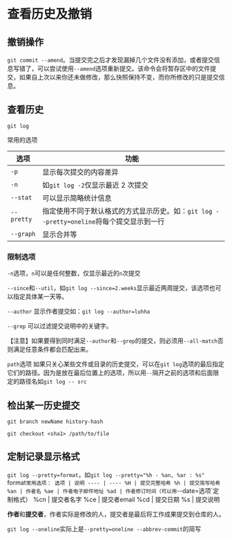 # 查看历史及撤销

## 撤销操作

`git commit --amend`。当提交完之后才发现漏掉几个文件没有添加，或者提交信息写错了，可以尝试使用`--amend`选项重新提交。该命令会将暂存区中的文件提交，如果自上次以来你还未做修改，那么快照保持不变，而你所修改的只是提交信息。

## 查看历史

`git log`

常用的选项

选项 | 功能
---- | -----
`-p` | 显示每次提交的内容差异
`-n` | 如`git log -2`仅显示最近 2 次提交
`--stat` | 可以显示简略统计信息
`--pretty` | 指定使用不同于默认格式的方式显示历史。如：`git log --pretty=oneline`将每个提交显示到一行
`--graph` | 显示合并等


### 限制选项

`-n`选项，`n`可以是任何整数，仅显示最近的`n`次提交

`--since`和`--util`，如`git log --since=2.weeks`显示最近两周提交，该选项也可以指定具体某一天等。

`--author` 显示作者提交如：`git log --author=luhha`

`--grep` 可以过滤提交说明中的关键字。

【注意】如果要得到同时满足`--author`和`--grep`的提交，则必须用`--all-match`否则满足任意条件都会匹配出来。

`path`选项 如果只关心某些文件或目录的历史提交，可以在`git log`选项的最后指定它们的路径。因为是放在最后位置上的选项，所以用`--`隔开之前的选项和后面限定的路径名如`git log -- src`

## 检出某一历史提交

`git branch newName history-hash`

`git checkout <sha1> /path/to/file`

## 定制记录显示格式
`git log --pretty=format`，如`git log --pretty="%h - %an, %ar : %s"    
`format`常用选项：
选项 | 说明
---- | ----
%H | 提交完整哈希
%h | 提交简写哈希
%an | 作者名
%ae | 作者电子邮件地址
%ad | 作者修订时间（可以用`--date=选项`定制格式）
%cn | 提交者名字
%ce | 提交者email
%cd | 提交日期
%s | 提交说明

**作者**和**提交者**，作者实际是修改的人，提交者是最后将工作成果提交到仓库的人。

`git log --oneline`实际上是`--pretty=oneline --abbrev-commit`的简写